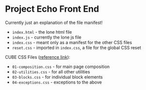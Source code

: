 # Project Echo Front End

Currently just an explanation of the file manifest!

- `index.html` - the lone html file
- `index.js` - currently the lone js file
- `index.css` - meant only as a manifest for the other CSS files
- `reset.css` - imported in `index.css`, a file for the global CSS reset

CUBE CSS Files (<a href="https://piccalil.li/blog/cube-css/">reference link</a>):

- `01-composition.css` - for main page composition
- `02-utilities.css` - for all other utilities
- `03-blocks.css` - for individual block elements
- `04-exceptions.css` - exceptions to the above
